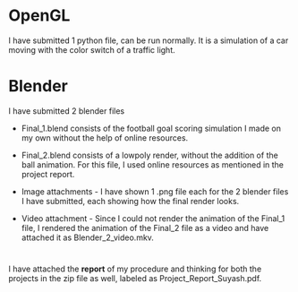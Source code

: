 # OpenGL

I have submitted 1 python file, can be run normally. It is a simulation of a car moving with the color switch of a traffic light.

# Blender

I have submitted 2 blender files 
- Final_1.blend consists of the football goal scoring simulation I made on my own without the help of online resources.

- Final_2.blend consists of a lowpoly render, without the addition of the ball animation. For this file, I used online resources as mentioned in the project report.

- Image attachments - I have shown 1 .png file each for the 2 blender files I have submitted, each showing how the final render looks.

- Video attachment - Since I could not render the animation of the Final_1 file, I rendered the animation of the Final_2 file as a video and have attached it as Blender_2_video.mkv.

#
I have attached the **report** of my procedure and thinking for both the projects in the zip file as well, labeled as Project_Report_Suyash.pdf.